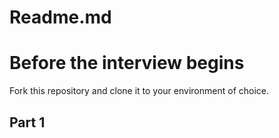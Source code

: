 # Readme.md

# Before the interview begins

Fork this repository and clone it to your environment of choice.

## Part 1
